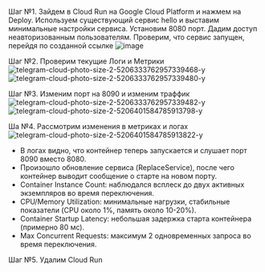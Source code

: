 Шаг №1. Зайдем в Cloud Run на Google Cloud Platform и нажмем на Deploy. Используем существующий сервис hello и выставим минимальные настройки сервиса. Установим 8080 порт. Дадим доступ неавторизованным пользователям. Проверим, что сервис запущен, перейдя по созданной ссылке
![image](https://github.com/user-attachments/assets/72891e21-5941-4cc9-a7e6-b3ac45759d02)

Шаг №2. Проверим текущие Логи и Метрики
![telegram-cloud-photo-size-2-5206333762957339468-y](https://github.com/user-attachments/assets/f7e71262-5098-4a4b-b304-3b45aa87582c)
![telegram-cloud-photo-size-2-5206333762957339480-y](https://github.com/user-attachments/assets/c2b1b8e9-d38c-4c11-a7c5-f75930246716)

Шаг №3. Изменим порт на 8090 и изменим траффик
![telegram-cloud-photo-size-2-5206333762957339482-y](https://github.com/user-attachments/assets/ddb042d2-fbea-4cb2-9736-25430912e1c0)
![telegram-cloud-photo-size-2-5206401584785913798-y](https://github.com/user-attachments/assets/91e6d138-1f4f-4697-9ebf-011392a5e75b)

Ша №4. Рассмотрим изменения в метриках и логах
![telegram-cloud-photo-size-2-5206401584785913822-y](https://github.com/user-attachments/assets/4c4d3492-bdbc-493c-b212-19bcc26910c1)
- В логах видно, что контейнер теперь запускается и слушает порт 8090 вместо 8080.
- Произошло обновление сервиса (ReplaceService), после чего контейнер выводит сообщение о старте на новом порту.
- Container Instance Count: наблюдался всплеск до двух активных экземпляров во время переключения.
- CPU/Memory Utilization: минимальные нагрузки, стабильные показатели (CPU около 1%, память около 10-20%).
- Container Startup Latency: небольшая задержка старта контейнера (примерно 80 мс).
- Max Concurrent Requests: максимум 2 одновременных запроса во время переключения.

Шаг №5. Удалим Cloud Run


